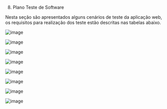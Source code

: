 8. Plano Teste de Software

Nesta seção são apresentados alguns cenários de teste da aplicação web, os requisitos para realização dos teste estão descritas nas tabelas abaixo.

   ![image](https://user-images.githubusercontent.com/8716603/205522238-60d8d35b-5a94-458a-a9f7-ce1a6b27af64.png)

   ![image](https://user-images.githubusercontent.com/8716603/205522245-87e22523-8b14-483e-9bfe-0083093ea13b.png)

   ![image](https://user-images.githubusercontent.com/8716603/205522260-3e5ba30c-0335-432d-aec7-96417e3999ff.png)

   ![image](https://user-images.githubusercontent.com/8716603/205522276-ee0c2621-1956-4a46-a03f-a9434bf11113.png)

   ![image](https://user-images.githubusercontent.com/8716603/205522319-191016c5-c221-42ec-b821-21872fbf6eb2.png)

   ![image](https://user-images.githubusercontent.com/8716603/205522336-89cb7b3f-a5b9-4777-b5eb-aaaf820838fd.png)

   ![image](https://user-images.githubusercontent.com/8716603/205522348-39439e6e-06f2-4aeb-aa41-b626b86c240a.png)

   ![image](https://user-images.githubusercontent.com/8716603/205522369-1fab27d7-5a18-4bb9-8242-29983c66c657.png)
